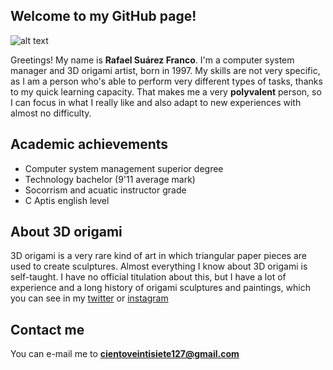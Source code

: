 ## Welcome to my GitHub page!

![alt text][logo]

[logo]: https://www.pinterest.es/pin/852095191970922805

Greetings! My name is **Rafael Suárez Franco**. I'm a computer system manager and 3D origami artist, born in 1997. My skills are not very 
specific, as I am a person who's able to perform very different types of tasks, thanks to my quick learning capacity. That makes me a very 
**polyvalent** person, so I can focus in what I really like and also adapt to new experiences with almost no difficulty.

## Academic achievements
- Computer system management superior degree
- Technology bachelor (9'11 average mark)
- Socorrism and acuatic instructor grade
- C Aptis english level

## About 3D origami
3D origami is a very rare kind of art in which triangular paper pieces are used to create sculptures. Almost everything I know about 3D origami is self-taught. I have no official titulation about this, but I have a lot of experience and a long history of origami sculptures and paintings, which you can see in my [twitter](https://twitter.com/search?q=%40127origamisenp&src=typd&lang=es) or [instagram](https://www.instagram.com/127_origami_senpai/?hl=es)

## Contact me
You can e-mail me to **cientoveintisiete127@gmail.com**
